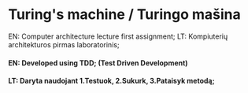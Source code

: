 # Turing's machine / Turingo mašina
EN: Computer architecture lecture first assignment;
LT: Kompiuterių architekturos pirmas laboratorinis;

#### EN: Developed using TDD; (Test Driven Development)
#### LT: Daryta naudojant 1.Testuok, 2.Sukurk, 3.Pataisyk metodą;
